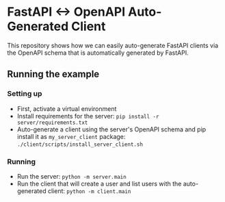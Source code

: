 # FastAPI <-> OpenAPI Auto-Generated Client

This repository shows how we can easily auto-generate FastAPI clients via the OpenAPI schema that is automatically generated by FastAPI.

## Running the example

### Setting up

- First, activate a virtual environment
- Install requirements for the server:
  `pip install -r server/requirements.txt`
- Auto-generate a client using the server's OpenAPI schema and pip install it as `my_server_client` package:
  `./client/scripts/install_server_client.sh`

### Running

- Run the server:
  `python -m server.main`
- Run the client that will create a user and list users with the auto-generated client:
  `python -m client.main`
